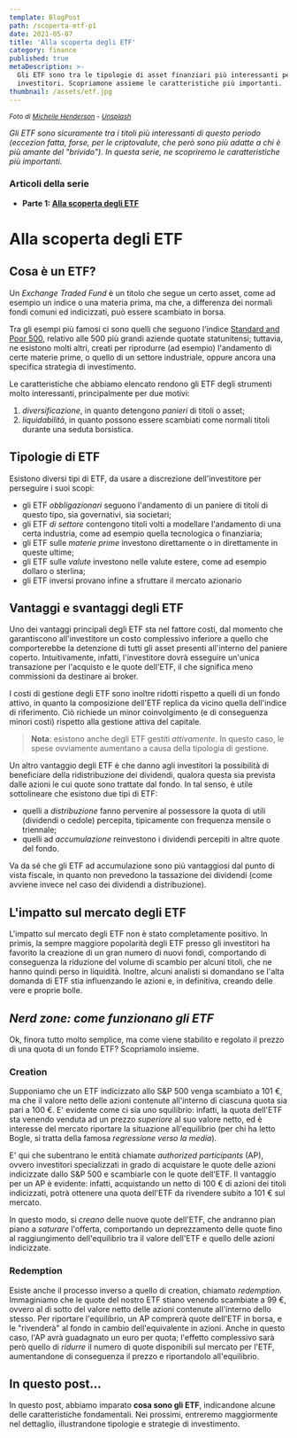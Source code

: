 ```yaml
---
template: BlogPost
path: /scoperta-etf-p1
date: 2021-05-07
title: 'Alla scoperta degli ETF'
category: finance
published: true
metaDescription: >-
  Gli ETF sono tra le tipologie di asset finanziari più interessanti per i piccoli
  investitori. Scopriamone assieme le caratteristiche più importanti.
thumbnail: /assets/etf.jpg
---
```


<p style="font-size: 12px; font-style: italic">
Foto di <a href="https://unsplash.com/@micheile?utm_source=unsplash&utm_medium=referral&utm_content=creditCopyText">Micheile Henderson</a> - <a href="https://unsplash.com/s/photos/money?utm_source=unsplash&utm_medium=referral&utm_content=creditCopyText">Unsplash</a>
</p>  

*Gli ETF sono sicuramente tra i titoli più interessanti di questo periodo (eccezion fatta, forse, per le criptovalute, che però sono più adatte a chi è più amante del "brivido"). In questa serie, ne scopriremo le caratteristiche più importanti.*

### Articoli della serie

* **Parte 1: [Alla scoperta degli ETF](#)**

# Alla scoperta degli ETF

## Cosa è un ETF?

Un *Exchange Traded Fund* è un titolo che segue un certo asset, come ad esempio un indice o una materia prima, ma che, a differenza dei normali fondi comuni ed indicizzati, può essere scambiato in borsa.

Tra gli esempi più famosi ci sono quelli che seguono l'indice [Standard and Poor 500](https://it.wikipedia.org/wiki/S%26P_500), relativo alle 500 più grandi aziende quotate statunitensi; tuttavia, ne esistono molti altri, creati per riprodurre (ad esempio) l'andamento di certe materie prime, o quello di un settore industriale, oppure ancora una specifica strategia di investimento.

Le caratteristiche che abbiamo elencato rendono gli ETF degli strumenti molto interessanti, principalmente per due motivi:

1. *diversificazione*, in quanto detengono *panieri* di titoli o asset;
2. *liquidabilità*, in quanto possono essere scambiati come normali titoli durante una seduta borsistica.

## Tipologie di ETF

Esistono diversi tipi di ETF, da usare a discrezione dell'investitore per perseguire i suoi scopi:

* gli ETF *obbligazionari* seguono l'andamento di un paniere di titoli di questo tipo, sia governativi, sia societari;
* gli ETF *di settore* contengono titoli volti a modellare l'andamento di una certa industria, come ad esempio quella tecnologica o finanziaria;
* gli ETF sulle *materie prime* investono direttamente o in direttamente in queste ultime;
* gli ETF sulle *valute* investono nelle valute estere, come ad esempio dollaro o sterlina;
* gli ETF inversi provano infine a sfruttare il mercato azionario

## Vantaggi e svantaggi degli ETF

Uno dei vantaggi principali degli ETF sta nel fattore costi, dal momento che garantiscono all'investitore un costo complessivo inferiore a quello che comporterebbe la detenzione di tutti gli asset presenti all'interno del paniere coperto. Intuitivamente, infatti, l'investitore dovrà esseguire un'unica transazione per l'acquisto e le quote dell'ETF, il che significa meno commissioni da destinare ai broker.

I costi di gestione degli ETF sono inoltre ridotti rispetto a quelli di un fondo attivo, in quanto la composizione dell'ETF replica da vicino quella dell'indice di riferimento. Ciò richiede un minor coinvolgimento (e di conseguenza minori costi) rispetto alla gestione attiva del capitale.

> **Nota**: esistono anche degli ETF gestiti *attivamente*. In questo caso, le spese ovviamente aumentano a causa della tipologia di gestione.

Un altro vantaggio degli ETF è che danno agli investitori la possibilità di beneficiare della ridistribuzione dei dividendi, qualora questa sia prevista dalle azioni le cui quote sono trattate dal fondo. In tal senso, è utile sottolineare che esistono due tipi di ETF:

* quelli a *distribuzione* fanno pervenire al possessore la quota di utili (dividendi o cedole) percepita, tipicamente con frequenza mensile o triennale;
* quelli ad *accumulazione* reinvestono i dividendi percepiti in altre quote del fondo.

Va da sé che gli ETF ad accumulazione sono più vantaggiosi dal punto di vista fiscale, in quanto non prevedono la tassazione dei dividendi (come avviene invece nel caso dei dividendi a distribuzione).

## L'impatto sul mercato degli ETF

L'impatto sul mercato degli ETF non è stato completamente positivo. In primis, la sempre maggiore popolarità degli ETF presso gli investitori ha favorito la creazione di un gran numero di nuovi fondi, comportando di conseguenza la riduzione del volume di scambio per alcuni titoli, che ne hanno quindi perso in liquidità. Inoltre, alcuni analisti si domandano se l'alta domanda di ETF stia influenzando le azioni e, in definitiva, creando delle vere e proprie bolle.

## *Nerd zone: come funzionano gli ETF*

Ok, finora tutto molto semplice, ma come viene stabilito e regolato il prezzo di una quota di un fondo ETF? Scopriamolo insieme.

### Creation

Supponiamo che un ETF indicizzato allo S&P 500 venga scambiato a 101 €, ma che il valore netto delle azioni contenute all'interno di ciascuna quota sia pari a 100 €. E' evidente come ci sia uno squilibrio: infatti, la quota dell'ETF sta venendo venduta ad un prezzo *superiore* al suo valore netto, ed è interesse del mercato riportare la situazione all'equilibrio (per chi ha letto Bogle, si tratta della famosa *regressione verso la media*).

E' qui che subentrano le entità chiamate *authorized participants* (AP), ovvero investitori specializzati in grado di acquistare le quote delle azioni indicizzate dallo S&P 500 e scambiarle con le quote dell'ETF. Il vantaggio per un AP è evidente: infatti, acquistando un netto di 100 € di azioni dei titoli indicizzati, potrà ottenere una quota dell'ETF da rivendere subito a 101 € sul mercato. 

In questo modo, si *creano* delle nuove quote dell'ETF, che andranno pian piano a *saturare* l'offerta, comportando un deprezzamento delle quote fino al raggiungimento dell'equilibrio tra il valore dell'ETF e quello delle azioni indicizzate.

### Redemption

Esiste anche il processo inverso a quello di creation, chiamato *redemption*. Immaginiamo che le quote del nostro ETF stiano venendo scambiate a 99 €, ovvero al di sotto del valore netto delle azioni contenute all'interno dello stesso. Per riportare l'equilibrio, un AP comprerà quote dell'ETF in borsa, e le "rivenderà" al fondo in cambio dell'equivalente in azioni. Anche in questo caso, l'AP avrà guadagnato un euro per quota; l'effetto complessivo sarà però quello di *ridurre* il numero di quote disponibili sul mercato per l'ETF, aumentandone di conseguenza il prezzo e riportandolo all'equilibrio.

## In questo post...

In questo post, abbiamo imparato **cosa sono gli ETF**, indicandone alcune delle caratteristiche fondamentali. Nei prossimi, entreremo maggiormente nel dettaglio, illustrandone tipologie e strategie di investimento.
